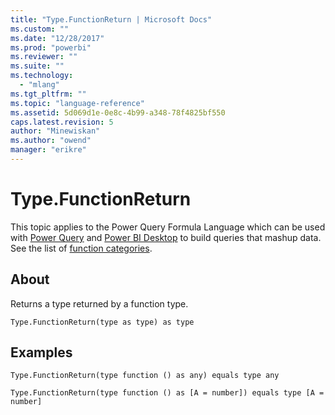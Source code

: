 ```yaml
---
title: "Type.FunctionReturn | Microsoft Docs"
ms.custom: ""
ms.date: "12/28/2017"
ms.prod: "powerbi"
ms.reviewer: ""
ms.suite: ""
ms.technology: 
  - "mlang"
ms.tgt_pltfrm: ""
ms.topic: "language-reference"
ms.assetid: 5d069d1e-0e8c-4b99-a348-78f4825bf550
caps.latest.revision: 5
author: "Minewiskan"
ms.author: "owend"
manager: "erikre"
---
```

# Type.FunctionReturn
This topic applies to the Power Query Formula Language which can be used with [Power Query](https://support.office.com/article/Introduction-to-Microsoft-Power-Query-for-Excel-6E92E2F4-2079-4E1F-BAD5-89F6269CD605) and [Power BI Desktop](http://go.microsoft.com/fwlink/p/?LinkId=618607) to build queries that mashup data. See the list of [function categories](https://msdn.microsoft.com/en-us/library/mt211003.aspx).  
  
## About  
Returns a type returned by a function type.  
  
```  
Type.FunctionReturn(type as type) as type  
```  
  
## Examples  
  
```  
Type.FunctionReturn(type function () as any) equals type any  
```  
  
```  
Type.FunctionReturn(type function () as [A = number]) equals type [A = number]  
```  
